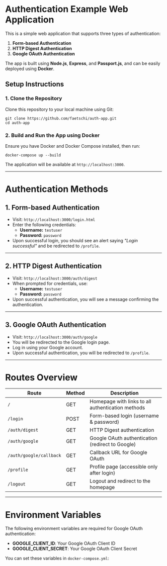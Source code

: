 # **Authentication Example Web Application**

This is a simple web application that supports three types of authentication:

1. **Form-based Authentication**
2. **HTTP Digest Authentication**
3. **Google OAuth Authentication**

The app is built using **Node.js**, **Express**, and **Passport.js**, and can be easily deployed using **Docker**.

## **Setup Instructions**

### **1. Clone the Repository**

Clone this repository to your local machine using Git:

    git clone https://github.com/faetschi/auth-app.git
    cd auth-app

### **2. Build and Run the App using Docker**
Ensure you have Docker and Docker Compose installed, then run:

    docker-compose up --build

The application will be available at `http://localhost:3000`.

---

# **Authentication Methods**

## **1. Form-based Authentication**

- Visit: `http://localhost:3000/login.html`  
- Enter the following credentials:  
  - **Username:** `testuser`  
  - **Password:** `password`  
- Upon successful login, you should see an alert saying _"Login successful"_ and be redirected to `/profile`.

---

## **2. HTTP Digest Authentication**

- Visit: `http://localhost:3000/auth/digest`  
- When prompted for credentials, use:  
  - **Username:** `testuser`  
  - **Password:** `password`  
- Upon successful authentication, you will see a message confirming the authentication.

---

## **3. Google OAuth Authentication**

- Visit: `http://localhost:3000/auth/google`  
- You will be redirected to the Google login page.  
- Log in using your Google account.  
- Upon successful authentication, you will be redirected to `/profile`.

---

# **Routes Overview**

| **Route**              | **Method** | **Description**                                   |
|------------------------|------------|---------------------------------------------------|
| `/`                    | GET        | Homepage with links to all authentication methods |
| `/login`               | POST       | Form-based login (username & password)            |
| `/auth/digest`         | GET        | HTTP Digest authentication                        |
| `/auth/google`         | GET        | Google OAuth authentication (redirect to Google)  |
| `/auth/google/callback`| GET        | Callback URL for Google OAuth                     |
| `/profile`             | GET        | Profile page (accessible only after login)        |
| `/logout`              | GET        | Logout and redirect to the homepage               |

---

# **Environment Variables**

The following environment variables are required for Google OAuth authentication:

- **GOOGLE_CLIENT_ID**: Your Google OAuth Client ID  
- **GOOGLE_CLIENT_SECRET**: Your Google OAuth Client Secret  

You can set these variables in `docker-compose.yml`:
